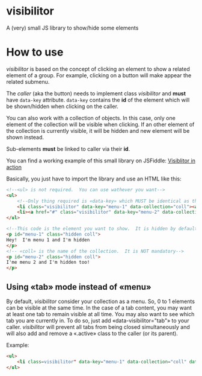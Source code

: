 # visibilitor
A (very) small JS library to show/hide some elements

# How to use
_visibilitor_ is based on the concept of clicking an element to show a related element of a group.
For example, clicking on a button will make appear the related submenu.

The *caller* (aka the button) needs to implement class _visibilitor_ and **must** have `data-key` attribute.
`data-key` contains the **id** of the element which will be shown/hidden when clicking on the caller.

You can also work with a collection of objects.  In this case, only one element of the collection will be visible when clicking.
If an other element of the collection is currently visible, it will be hidden and new element will be shown instead.

Sub-elements **must** be linked to caller via their **id**.

You can find a working example of this small library on JSFiddle: [Visiblitor in action](https://jsfiddle.net/chindit/bwcw6top/)

Basically, you just have to import the library and use an HTML like this:
```html
<!--<ul> is not required.  You can use wathever you want-->
<ul>
    <!--Only thing required is «data-key» which MUST be identical as the ID to show-->
    <li class="visibilitor" data-key="menu-1" data-collection="coll"><a href="#">Menu 1</a></li>
    <li><a href="#" class="visibilitor" data-key="menu-2" data-collection="coll">Menu 2</a></li>
</ul>

<!--This code is the element you want to show.  It is hidden by default.  You can hide it in a CSS file (my «.hidden» class).  «display:none;» is recommended-->
<p id="menu-1" class="hidden coll">
Hey!  I'm menu 1 and I'm hidden
</p>
<!-- «coll» is the name of the collection.  It is NOT mandatory-->
<p id="menu-2" class="hidden coll">
I'me menu 2 and I'm hidden too!
</p>
```

## Using «tab» mode instead of «menu»
By default, _visibilitor_ consider your collection as a menu.  So, 0 to 1 elements can be visible at the same time.
In the case of a tab content, you may want at least one tab to remain visible at all time.  You may also want to see which
tab you are currently in.  To do so, just add «data-visibilitor="tab"» to your caller.  _visibilitor_ will prevent all tabs from
being closed simultaneously and will also add and remove a «.active» class to the caller (or its parent).

Example:
```html
<ul>
    <li class=visibilitor" data-key="menu-1" data-collection="coll" data-visibilitor="tab"><a href="#">Menu 1</a></li>
</ul>
```
